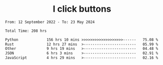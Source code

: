 <h1 align="center">
I click buttons
</h1>

<!--START_SECTION:waka-->

```txt
From: 12 September 2022 - To: 23 May 2024

Total Time: 208 hrs

Python             156 hrs 10 mins >>>>>>>>>>>>>>>>>>>------   75.08 %
Rust               12 hrs 27 mins  >------------------------   05.99 %
Other              9 hrs 19 mins   >------------------------   04.48 %
JSON               6 hrs 3 mins    >------------------------   02.91 %
JavaScript         4 hrs 29 mins   >------------------------   02.16 %
```

<!--END_SECTION:waka-->
